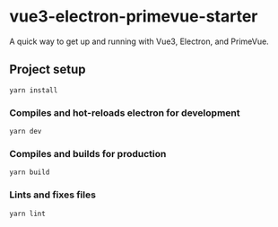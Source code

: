 # vue3-electron-primevue-starter

A quick way to get up and running with Vue3, Electron, and PrimeVue.

## Project setup
```
yarn install
```

### Compiles and hot-reloads electron for development
```
yarn dev
```

### Compiles and builds for production
```
yarn build
```

### Lints and fixes files
```
yarn lint
```


